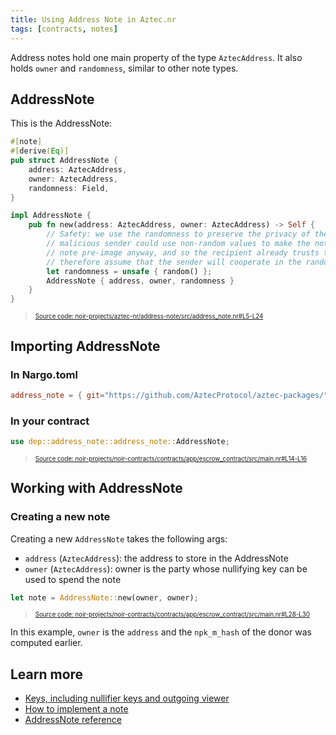 ```yaml
---
title: Using Address Note in Aztec.nr
tags: [contracts, notes]
---
```


Address notes hold one main property of the type `AztecAddress`. It also holds `owner` and `randomness`, similar to other note types.

## AddressNote

This is the AddressNote:

```rust title="address_note_def" showLineNumbers 
#[note]
#[derive(Eq)]
pub struct AddressNote {
    address: AztecAddress,
    owner: AztecAddress,
    randomness: Field,
}

impl AddressNote {
    pub fn new(address: AztecAddress, owner: AztecAddress) -> Self {
        // Safety: we use the randomness to preserve the privacy of the note recipient by preventing brute-forcing, so a
        // malicious sender could use non-random values to make the note less private. But they already know the full
        // note pre-image anyway, and so the recipient already trusts them to not disclose this information. We can
        // therefore assume that the sender will cooperate in the random value generation.
        let randomness = unsafe { random() };
        AddressNote { address, owner, randomness }
    }
}
```
> <sup><sub><a href="https://github.com/AztecProtocol/aztec-packages/blob/v0.85.0-alpha-testnet.3/noir-projects/aztec-nr/address-note/src/address_note.nr#L5-L24" target="_blank" rel="noopener noreferrer">Source code: noir-projects/aztec-nr/address-note/src/address_note.nr#L5-L24</a></sub></sup>


## Importing AddressNote

### In Nargo.toml

```toml
address_note = { git="https://github.com/AztecProtocol/aztec-packages/", tag="v0.85.0-alpha-testnet.3", directory="noir-projects/aztec-nr/address-note" }
```

### In your contract

```rust title="addressnote_import" showLineNumbers 
use dep::address_note::address_note::AddressNote;
```
> <sup><sub><a href="https://github.com/AztecProtocol/aztec-packages/blob/v0.85.0-alpha-testnet.3/noir-projects/noir-contracts/contracts/app/escrow_contract/src/main.nr#L14-L16" target="_blank" rel="noopener noreferrer">Source code: noir-projects/noir-contracts/contracts/app/escrow_contract/src/main.nr#L14-L16</a></sub></sup>


## Working with AddressNote

### Creating a new note

Creating a new `AddressNote` takes the following args:

- `address` (`AztecAddress`): the address to store in the AddressNote
- `owner` (`AztecAddress`): owner is the party whose nullifying key can be used to spend the note

```rust title="addressnote_new" showLineNumbers 
let note = AddressNote::new(owner, owner);
```
> <sup><sub><a href="https://github.com/AztecProtocol/aztec-packages/blob/v0.85.0-alpha-testnet.3/noir-projects/noir-contracts/contracts/app/escrow_contract/src/main.nr#L28-L30" target="_blank" rel="noopener noreferrer">Source code: noir-projects/noir-contracts/contracts/app/escrow_contract/src/main.nr#L28-L30</a></sub></sup>


In this example, `owner` is the `address` and the `npk_m_hash` of the donor was computed earlier.

## Learn more

- [Keys, including nullifier keys and outgoing viewer](../../../../../aztec/concepts/accounts/keys.md)
- [How to implement a note](./implementing_a_note.md)
- [AddressNote reference](../../../../reference/smart_contract_reference/aztec-nr/address-note/address_note.md)
